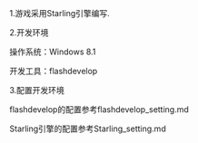 1.游戏采用Starling引擎编写.

2.开发环境

  操作系统：Windows 8.1
  
  开发工具：flashdevelop
  
3.配置开发环境

  flashdevelop的配置参考flashdevelop_setting.md
  
  Starling引擎的配置参考Starling_setting.md
